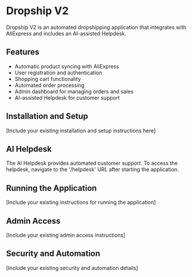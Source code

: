 # Dropship V2

Dropship V2 is an automated dropshipping application that integrates with AliExpress and includes an AI-assisted Helpdesk.

## Features

- Automatic product syncing with AliExpress
- User registration and authentication
- Shopping cart functionality
- Automated order processing
- Admin dashboard for managing orders and sales
- AI-assisted Helpdesk for customer support

## Installation and Setup

[Include your existing installation and setup instructions here]

## AI Helpdesk

The AI Helpdesk provides automated customer support. To access the helpdesk, navigate to the '/helpdesk' URL after starting the application.

## Running the Application

[Include your existing instructions for running the application]

## Admin Access

[Include your existing admin access instructions]

## Security and Automation

[Include your existing security and automation details]

